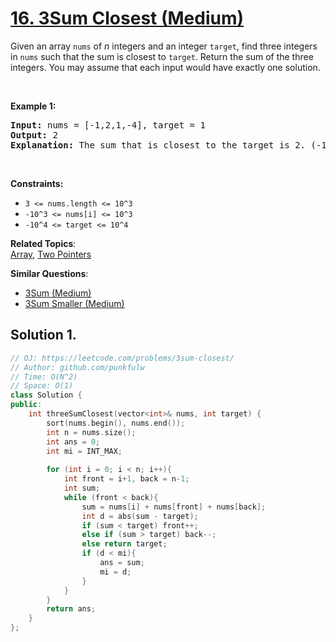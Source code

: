# [16. 3Sum Closest (Medium)](https://leetcode.com/problems/3sum-closest/)

<p>Given an array <code>nums</code> of <em>n</em> integers and an integer <code>target</code>, find three integers in <code>nums</code>&nbsp;such that the sum is closest to&nbsp;<code>target</code>. Return the sum of the three integers. You may assume that each input would have exactly one solution.</p>

<p>&nbsp;</p>
<p><strong>Example 1:</strong></p>

<pre><strong>Input:</strong> nums = [-1,2,1,-4], target = 1
<strong>Output:</strong> 2
<strong>Explanation:</strong> The sum that is closest to the target is 2. (-1 + 2 + 1 = 2).
</pre>

<p>&nbsp;</p>
<p><strong>Constraints:</strong></p>

<ul>
	<li><code>3 &lt;= nums.length &lt;= 10^3</code></li>
	<li><code>-10^3&nbsp;&lt;= nums[i]&nbsp;&lt;= 10^3</code></li>
	<li><code>-10^4&nbsp;&lt;= target&nbsp;&lt;= 10^4</code></li>
</ul>


**Related Topics**:  
[Array](https://leetcode.com/tag/array/), [Two Pointers](https://leetcode.com/tag/two-pointers/)

**Similar Questions**:
* [3Sum (Medium)](https://leetcode.com/problems/3sum/)
* [3Sum Smaller (Medium)](https://leetcode.com/problems/3sum-smaller/)

## Solution 1. 

```cpp
// OJ: https://leetcode.com/problems/3sum-closest/
// Author: github.com/punkfulw
// Time: O(N^2)
// Space: O(1)
class Solution {
public:
    int threeSumClosest(vector<int>& nums, int target) {
        sort(nums.begin(), nums.end());
        int n = nums.size();
        int ans = 0;
        int mi = INT_MAX;
        
        for (int i = 0; i < n; i++){
            int front = i+1, back = n-1;
            int sum;
            while (front < back){
                sum = nums[i] + nums[front] + nums[back];
                int d = abs(sum - target);
                if (sum < target) front++;
                else if (sum > target) back--;
                else return target;
                if (d < mi){
                    ans = sum;
                    mi = d;
                }
            }
        }
        return ans;
    }
};
```
